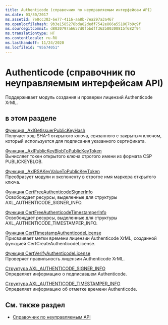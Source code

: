 ```yaml
---
title: Authenticode (справочник по неуправляемым интерфейсам API)
ms.date: 03/30/2017
ms.assetid: 7e8cc303-6e77-4116-aa8b-7ea297a3a467
ms.openlocfilehash: 9b3e1585278bda82dedf7542e866a551867b9c9f
ms.sourcegitcommit: d8020797a6657d0fbbdff362b80300815f682f94
ms.translationtype: HT
ms.contentlocale: ru-RU
ms.lasthandoff: 11/24/2020
ms.locfileid: "95674051"
---
```

# <a name="authenticode-unmanaged-api-reference"></a>Authenticode (справочник по неуправляемым интерфейсам API)

Поддерживает модуль создания и проверки лицензий Authenticode XrML.  
  
## <a name="in-this-section"></a>в этом разделе  

 [Функция _AxlGetIssuerPublicKeyHash](axlgetissuerpublickeyhash-function.md)  
 Получает хэш SHA-1 открытого ключа, связанного с закрытым ключом, который используется для подписания указанного сертификата.  
  
 [Функция _AxlPublicKeyBlobToPublicKeyToken](axlpublickeyblobtopublickeytoken-function.md)  
 Вычисляет токен открытого ключа строгого имени из формата CSP PUBLICKEYBLOB.  
  
 [Функция _AxlRSAKeyValueToPublicKeyToken](axlrsakeyvaluetopublickeytoken-function.md)  
 Преобразует модули и экспоненту в строгое имя маркера открытого ключа.  
  
 [Функция CertFreeAuthenticodeSignerInfo](certfreeauthenticodesignerinfo-function.md)  
 Освобождает ресурсы, выделенные для структуры AXL_AUTHENTICODE_SIGNER_INFO.  
  
 [Функция CertFreeAuthenticodeTimestamperInfo](certfreeauthenticodetimestamperinfo-function.md)  
 Освобождает ресурсы, выделенные для структуры AXL_AUTHENTICODE_TIMESTAMPER_INFO.  
  
 [Функция CertTimestampAuthenticodeLicense](certtimestampauthenticodelicense-function.md)  
 Присваивает метки времени лицензии Authenticode XrML, созданной функцией CertCreateAuthenticodeLicense.  
  
 [Функция CertVerifyAuthenticodeLicense](certverifyauthenticodelicense-function.md)  
 Проверяет правильность лицензии Authenticode XrML.  
  
 [Структура AXL_AUTHENTICODE_SIGNER_INFO](axl-authenticode-signer-info-structure.md)  
 Определяет информацию о подписавшем Authenticode.  
  
 [Структура AXL_AUTHENTICODE_TIMESTAMPER_INFO](axl-authenticode-timestamper-info-structure.md)  
 Определяет информацию об отметке времени Authenticode.  
  
## <a name="see-also"></a>См. также раздел

- [Справочник по неуправляемым API](../index.md)
